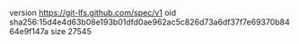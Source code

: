version https://git-lfs.github.com/spec/v1
oid sha256:15d4e4d63b08e193b01dfd0ae962ac5c826d73a6df37f7e69370b8464e9f147a
size 27545
